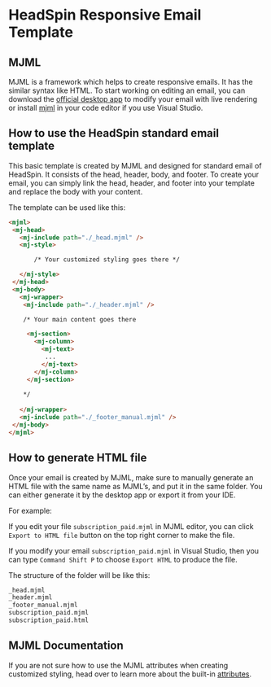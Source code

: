 # HeadSpin Responsive Email Template

## MJML
MJML is a framework which helps to create responsive emails. It has the similar syntax like HTML. To start working on editing an email, you can download the [official desktop app](https://mjmlio.github.io/mjml-app/) to modify your email with live rendering or install [mjml](https://marketplace.visualstudio.com/items?itemName=attilabuti.vscode-mjml) in your code editor if you use Visual Studio.

## How to use the HeadSpin standard email template

This basic template is created by MJML and designed for standard email of HeadSpin. It consists of the head, header, body, and footer. To create your email, you can simply link the head, header, and footer into your template and replace the body with your content.

The template can be used like this:

```html
<mjml>
 <mj-head>
   <mj-include path="./_head.mjml" />
   <mj-style>

       /* Your customized styling goes there */

   </mj-style>
 </mj-head>
 <mj-body>
   <mj-wrapper>
    <mj-include path="./_header.mjml" />

    /* Your main content goes there 

     <mj-section>
       <mj-column>
         <mj-text>
          ...
         </mj-text>
       </mj-column>
     </mj-section>
    
    */
    
   </mj-wrapper>
   <mj-include path="./_footer_manual.mjml" />
 </mj-body>
</mjml>
```

## How to generate HTML file

Once your email is created by MJML, make sure to manually generate an HTML file with the same name as MJML’s, and put it in the same folder. You can either generate it by the desktop app or export it from your IDE.

For example:

If you edit your file `subscription_paid.mjml` in MJML editor, you can click `Export to HTML file` button on the top right corner to make the file.

If you modify your email `subscription_paid.mjml` in Visual Studio, then you can type `Command Shift P` to choose `Export HTML` to produce the file.

The structure of the folder will be like this:

```html
_head.mjml
_header.mjml
_footer_manual.mjml
subscription_paid.mjml
subscription_paid.html
```


## MJML Documentation

If you are not sure how to use the MJML attributes when creating customized styling, head over to learn more about the built-in [attributes](https://mjml.io/documentation/).





